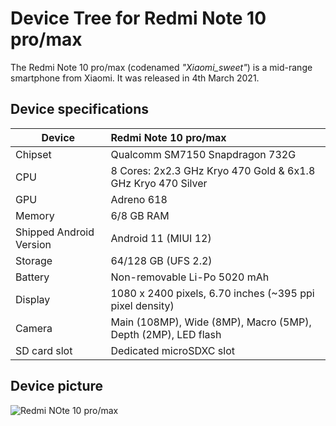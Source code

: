 # Device Tree for Redmi Note 10 pro/max
The Redmi Note 10 pro/max (codenamed _"Xiaomi_sweet"_) is a mid-range smartphone from Xiaomi.
It was released in 4th March 2021.

## Device specifications

| Device                   | Redmi Note 10 pro/max                                        |
| -------------------------| :------------------------------------------------------------|
| Chipset                  | Qualcomm SM7150 Snapdragon 732G                              |
| CPU                      | 8 Cores: 2x2.3 GHz Kryo 470 Gold & 6x1.8 GHz Kryo 470 Silver |
| GPU                      | Adreno 618                                                   |
| Memory                   | 6/8 GB RAM                                                   |
| Shipped Android Version  | Android 11 (MIUI 12)                                         |
| Storage                  | 64/128 GB (UFS 2.2)                                          |
| Battery                  | Non-removable Li-Po 5020 mAh                                 |
| Display                  | 1080 x 2400 pixels, 6.70 inches (~395 ppi pixel density)     |
| Camera                   | Main (108MP), Wide (8MP), Macro (5MP), Depth (2MP), LED flash|
| SD card slot             | Dedicated microSDXC slot                                     |

## Device picture

![Redmi NOte 10 pro/max](https://fdn2.gsmarena.com/vv/pics/xiaomi/xiaomi-redmi-note10-pro-1.jpg)

